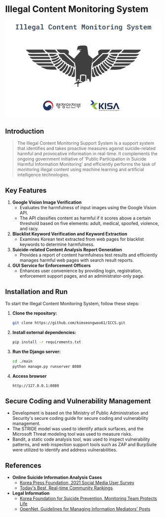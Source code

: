 # **Illegal Content Monitoring System**

![Untitled](https://github.com/kimseongwoo61/ICCS/blob/main/iccs.png)

## **Introduction**

> The Illegal Content Monitoring Support System is a support system that identifies and takes proactive measures against suicide-related harmful and provocative information in real-time. It complements the ongoing government initiative of 'Public Participation in Suicide Harmful Information Monitoring' and efficiently performs the task of monitoring illegal content using machine learning and artificial intelligence technologies.
> 

## **Key Features**

1. **Google Vision Image Verification**
    - Evaluates the harmfulness of input images using the Google Vision API.
    - The API classifies content as harmful if it scores above a certain threshold based on five elements: adult, medical, spoofed, violence, and racy.
2. **Blacklist Keyword Verification and Keyword Extraction**
    - Examines Korean text extracted from web pages for blacklist keywords to determine harmfulness.
3. **Suicide-related Content Analysis Report Generation**
    - Provides a report of content harmfulness test results and efficiently manages harmful web pages with search result reports.
4. **GUI Service for Enforcement Officers**
    - Enhances user convenience by providing login, registration, enforcement support pages, and an administrator-only page.

## Installation and Run

To start the Illegal Content Monitoring System, follow these steps:

1. **Clone the repository:**
    
    ```bash
    git clone https://github.com/kimseongwoo61/ICCS.git
    ```
    
2. **Install external dependencies:**
    
    ```bash
    pip install -r requirements.txt
    ```
    
3. **Run the Django server:**
    
    ```bash
    cd ./main
    python manage.py runserver 8080
    ```
    
4. **Access browser** 
    
    ```bash
    http://127.0.0.1:8080
    ```
    

## **Secure Coding and Vulnerability Management**

- Development is based on the Ministry of Public Administration and Security's secure coding guide for secure coding and vulnerability management.
- The STRIDE model was used to identify attack surfaces, and the Microsoft Threat modeling tool was used to measure risks.
- Bandit, a static code analysis tool, was used to inspect vulnerability patterns, and web inspection support tools such as ZAP and BurpSuite were utilized to identify and address vulnerabilities.

## **References**

- **Online Suicide Information Analysis Cases**
    - [Korea Press Foundation, 2021 Social Media User Survey](https://www.kpf.or.kr/front/board/boardContentsView.do?board_id=246&contents_id=62666fac70c2463c879c3a34fc12b364)
    - [Today's Best, Real-time Community Rankings](https://todaybeststory.com/ranking_current.html)
- **Legal Information**
    - [Korea Foundation for Suicide Prevention, Monitoring Team Protects Life](https://sims.kfsp.or.kr/)
    - [OpenNet, Guidelines for Managing Information Mediators' Posts](https://www.opennet.or.kr/21200)
